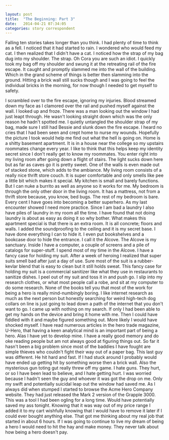 ```yaml
---

layout: post
title:  "The Beginning: Part 3"
date:   2014-04-21 07:34:05
categories: story correspondent
---
```


Falling ten stories takes longer than you think. I had plenty of time to think as a fell. I noticed that it had started to rain. I wondered who would feed my cat. I then realized that I didn't have a cat. I noticed how the strap of my bag dug into my shoulder. The strap. Oh Cora you are such an idiot. I quickly took my bag off my shoulder and swung it at the retreating rail of the fire escape. It caught and promptly slammed me into the wall of the building. Which in the grand scheme of things is better then slamming into the ground. Hitting a brick wall still sucks though and I was going to feel the individual bricks in the morning, for now though I needed to get myself to safety. 

I scrambled over to the fire escape, ignoring my injuries. Blood streamed down my face as I clamored over the rail and pushed myself against the wall. I looked up and froze. There was a man looking out the window I had just leapt through. He wasn't looking straight down which was the only reason he hadn't spotted me. I quietly untangled the shoulder strap of my bag, made sure I still had Bessie and slunk down the fire escape. I heard no cries that I had been seen and crept home to nurse my wounds. Hopefully the picture I took would help me find out what the hell is going on. Home is a shitty basement apartment. It is in a house near the college so my upstairs roommates change every year. I like to think that this helps keep my identity secret since I don't really get to know my roommates. You enter right into my living room after going down a flight of stairs. The light sucks down here but as far as caves go it is pretty sweet. One of the walls is even made out of stacked stone, which adds to the ambiance. My living room consists of a really nice thrift store couch. It is super comfortable and only smells like pee a little bit which makes it special. My kitchen is small and barely functions. But I can nuke a burrito as well as anyone so it works for me. My bedroom is through the only other door in the living room. It has a mattress, not from a thrift store because, you know, bed bugs. The rest of my bedroom is bare. Every cent I have goes into becoming a better superhero. As my last encounter showed I need more practice. Since I am bad a laundry I also have piles of laundry in my room all the time. I have found that not doing laundry is about as easy as doing it so why bother. What makes this apartment special is that there is an extra room. It is all concrete; floors and walls. I added the soundproofing to the ceiling and it is my secret base. I have done everything I can to hide it. I even put bookshelves and a bookcase door to hide the entrance. I call it the Alcove. The Alcove is my sanctuary. Inside I have a computer, a couple of screens and a pile of catalogs for super-stuff. I spend most of my time in the Alcove. I have a fancy case for holding my suit. After a week of heroing I realized that super suits smell bad after just a day of use. Sure most of the suit is a rubber-kevlar blend that is easy to clean but it still holds sweat. This fancy case for holding my suit is a commercial sanitizer like what they use in restaurants to sanitize dishes. I peel out of my suit and toss it in and push go. I slip into my research clothes, or what most people call a robe, and sit at my computer to do some research. None of the books tell you that most of the work for being a hero is really mind-numbingly boring. I like internet research as much as the next person but honestly searching for weird high-tech dog collars on line is just going to lead down a path of the internet that you don't want to go. I came up with nothing on my search. If only I had been able to get my hands on the device and bring it home with me. Then I could have fiddled with it and maybe figured something out. More likely I would have shocked myself. I have read numerous articles in the hero trade magazine, U-Hero, that having a keen analytical mind is an important part of being a hero. Alas I have yet to develop mine. I have a really good memory and do oke reading people but am not always good at figuring things out. So far it hasn't been a big problem since most of the baddies I have fought are simple thieves who couldn't fight their way out of a paper bag. This last guy was different. He hit hard and fast. If I had stuck around I probably would have ended up getting hit by something worse then a brick wall. Also the mysterious gun toting gut really threw off my game. I hate guns. They hurt, or so I have been lead to believe, and I hate getting hurt. I was worried because I hadn't seen the guy and whoever it was got the drop on me. Only my swift and potentially suicidal leap out the window had saved me. As I always did when stumped I started to browse the Acme Hero Company website. They had just released the Mark 2 version of the Grapple 3000. This was a tool I had been ogling for a long time. Would have potentially saved my ass tonight. Knowing that it was way out of my price range I added it to my cart wishfully knowing that I would have to remove it later if I could ever bought anything else. That got me thinking about my real job that started in about 6 hours. If I was going to continue to live my dream of being a hero I would need to hit the hay and make money. They never talk about how being a hero doesn't pay. 
